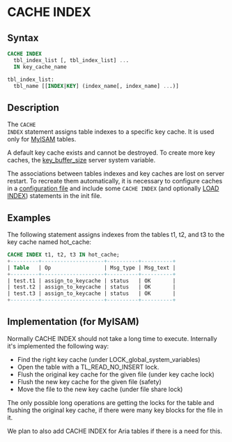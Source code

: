 # CACHE INDEX

## Syntax

```sql
CACHE INDEX                      
  tbl_index_list [, tbl_index_list] ...
  IN key_cache_name                    

tbl_index_list:
  tbl_name [[INDEX|KEY] (index_name[, index_name] ...)]
```

## Description

The <code class="fixed" style="white-space:pre-wrap">CACHE INDEX</code> statement assigns table indexes to a specific key
cache. It is used only for [MyISAM](/kb/en/myisam/) tables.

A default key cache exists and cannot be destroyed. To create more key caches, the [key_buffer_size](/kb/en/myisam-system-variables/#key_buffer_size) server system variable.

The associations between tables indexes and key caches are lost on server restart. To recreate them automatically, it is necessary to configure caches in a [configuration file](/mariadb-administration/getting-installing-and-upgrading-mariadb/mysqld-configuration-files-and-groups) and include some `CACHE INDEX` (and optionally [LOAD INDEX](/sql-statements-structure/sql-statements/data-manipulation/inserting-loading-data/load-data-into-tables-or-index/load-index)) statements in the init file.

## Examples

The following statement assigns indexes from the tables t1, t2, and t3
to the key cache named hot_cache:

```sql
CACHE INDEX t1, t2, t3 IN hot_cache;
+---------+--------------------+----------+----------+
| Table   | Op                 | Msg_type | Msg_text |
+---------+--------------------+----------+----------+
| test.t1 | assign_to_keycache | status   | OK       |
| test.t2 | assign_to_keycache | status   | OK       |
| test.t3 | assign_to_keycache | status   | OK       |
+---------+--------------------+----------+----------+
```

## Implementation (for MyISAM)

Normally CACHE INDEX should not take a long time to execute. Internally it's implemented the following way:

- Find the right key cache (under LOCK_global_system_variables)
- Open the table with a TL_READ_NO_INSERT lock.
- Flush the original key cache for the given file (under key cache lock)
- Flush the new key cache for the given file (safety)
- Move the file to the new key cache (under file share lock)

The only possible long operations are getting the locks for the table and flushing the original key cache, if there were many key blocks for the file in it.

We plan to also add CACHE INDEX for Aria tables if there is a need for this.